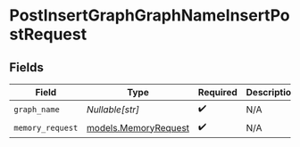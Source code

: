 # PostInsertGraphGraphNameInsertPostRequest


## Fields

| Field                                              | Type                                               | Required                                           | Description                                        |
| -------------------------------------------------- | -------------------------------------------------- | -------------------------------------------------- | -------------------------------------------------- |
| `graph_name`                                       | *Nullable[str]*                                    | :heavy_check_mark:                                 | N/A                                                |
| `memory_request`                                   | [models.MemoryRequest](../models/memoryrequest.md) | :heavy_check_mark:                                 | N/A                                                |
